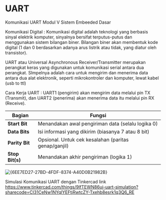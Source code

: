 # UART
Komunikasi UART Modul V Sistem Embeeded Dasar

Komunikasi Digital : Komunikasi digital adalah teknologi yang berbasis sinyal elektrik komputer, 
sinyalnya bersifat terputus-putus dan menggunakan sistem bilangan biner. Bilangan 
biner akan membentuk kode digital (1 dan 0 berdasarkan adanya arus listrik atau tidak, 
yang diatur oleh transistor).

UART atau Universal Asynchronous Receiver/Transmitter merupakan perangkat keras yang digunakan untuk komunikasi serial antara dua perangkat. SImpelnya adalah cara untuk mengirim dan menerima data antara dua alat elektronik, seperti mikrokontroler dan komputer, lewat kabel (usb to ttl)

Cara Kerja UART : UART1 (pengirim) akan mengirim data melalui pin TX (Transmit),
dan UART2 (penerima) akan menerima data itu melalui pin RX (Receive).

| Bagian          | Fungsi                                               |
| --------------- | ---------------------------------------------------- |
| **Start Bit**   | Menandakan awal pengiriman data (selalu logika 0)    |
| **Data Bits**   | Isi informasi yang dikirim (biasanya 7 atau 8 bit)   |
| **Parity Bit**  | Opsional. Untuk cek kesalahan (paritas genap/ganjil) |
| **Stop Bit(s)** | Menandakan akhir pengiriman (logika 1)               |

![{6EE7ED27-27BD-4FDF-8374-A40D0B21982B}](https://github.com/user-attachments/assets/6d98d174-b300-4684-b3b2-9a2643498fd1)

Simulasi Komunikasi UART dengan Tinkercad
link https://www.tinkercad.com/things/9lfTEWN86uj-uart-simulation?sharecode=CI31CeNw1NYqlYEFtjRwtcZY-Txehb8esrk1q3Q6_RE
